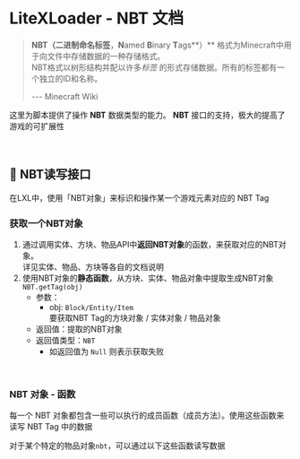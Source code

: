 # LiteXLoader - NBT 文档

> **NBT（二进制命名标签**，**N**amed **B**inary **T**ags**）** 格式为Minecraft中用于向文件中存储数据的一种存储格式。   
> NBT格式以树形结构并配以许多*标签* 的形式存储数据。所有的标签都有一个独立的ID和名称。
>
> --- Minecraft Wiki

这里为脚本提供了操作 **NBT** 数据类型的能力。 **NBT** 接口的支持，极大的提高了游戏的可扩展性

<br>

## 🥽 NBT读写接口

在LXL中，使用「NBT对象」来标识和操作某一个游戏元素对应的 NBT Tag

### 获取一个NBT对象

1. 通过调用实体、方块、物品API中**返回NBT对象**的函数，来获取对应的NBT对象。  
   详见实体、物品、方块等各自的文档说明
2. 使用NBT对象的**静态函数**，从方块、实体、物品对象中提取生成NBT对象  
   `NBT.getTag(obj)`
   - 参数：
     - obj: `Block/Entity/Item`  
       要获取NBT Tag的方块对象 / 实体对象 / 物品对象
   - 返回值：提取的NBT对象
   - 返回值类型：`NBT`
     - 如返回值为 `Null` 则表示获取失败

<br>

### NBT 对象 - 函数

每一个 NBT 对象都包含一些可以执行的成员函数（成员方法）。使用这些函数来读写 NBT Tag 中的数据

对于某个特定的物品对象`nbt`，可以通过以下这些函数读写数据